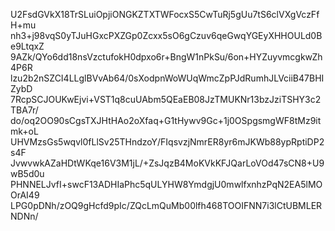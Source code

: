U2FsdGVkX18TrSLuiOpjiONGKZTXTWFocxS5CwTuRj5gUu7tS6clVXgVczFfH+mu
nh3+j98vqS0yTJuHGxcPXZGp0Zcxx5sO6gCzuv6qeGwqYGEyXHHOULd0Be9LtqxZ
9AZk/QYo6dd18nsVzctufokH0dpxo6r+BngW1nPkSu/6on+HYZuyvmcgkwZh4P6R
lzu2b2nSZCI4LLglBVvAb64/0sXodpnWoWUqWmcZpPJdRumhJLVciiB47BHIZybD
7RcpSCJOUKwEjvi+VST1q8cuUAbm5QEaEB08JzTMUKNr13bzJziTSHY3c2TBA7r/
do/oq2OO90sCgsTXJHtHAo2oXfaq+G1tHywv9Gc+1j0OSpgsmgWF8tMz9itmk+oL
UHVMzsGs5wqvl0fLlSv25THndzoY/FIqsvzjNmrER8yr6mJKWb88ypRptiDP2s4F
JvwvwkAZaHDtWKqe16V3M1jL/+ZsJqzB4MoKVkKFJQarLoVOd47sCN8+U9wB5d0u
PHNNELJvfI+swcF13ADHIaPhc5qULYHW8YmdgjU0mwlfxnhzPqN2EA5lMOOrAI49
LPG0pDNh/zOQ9gHcfd9pIc/ZQcLmQuMb00lfh468TOOIFNN7i3lCtUBMLERNDNn/
